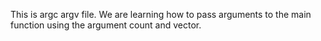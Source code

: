 This is argc argv file. We are learning how to pass arguments to the main function using the argument count and vector.
